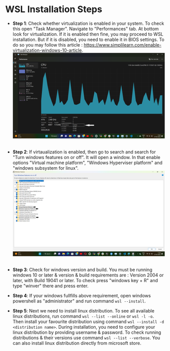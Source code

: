 # WSL Installation Steps 
* **Step 1**: Check whether virtualization is enabled in your system. To check this open "Task Manager". Navigate to "Performances" tab. At bottom look for virtualization. If it is enabled then fine, you may proceed to WSL installation. But if it is disabled, you need to enable it in BIOS settings. To do so you may follow this article : https://www.simplilearn.com/enable-virtualization-windows-10-article.
   <img src="task.png" width="600" /> 
      &nbsp;<br>
* **Step 2**: If virtaualization is enabled, then go to search and search for "Turn windows features on or off". It will open a window. In that enable options "Virtual machine platform", "Windows Hyperviser platform" and "windows subsystem for linux". 
    <img src="wsl1.png" width="600" /> 
      &nbsp;<br> 

* **Step 3**: Check for windows version and build. You must be running windows 10 or later & version & build requirements are : Version 2004 or later, with Build 19041 or later. To check press "windows key + R" and type "winver" there and press enter. 
* **Step 4**: If your windows fullfills above requirement, open windows powershell as "administrator" and run command `wsl --install`.
* **Step 5**: Next we need to install linux distribution. To see all available linux distributions, run command `wsl --list --online` or `wsl -l -o`. Then install your favourite distribution using command `wsl --install -d <distribution name>`. During installation, you need to configure your linux distribution by providing username & password. To check running distributions & their versions use command `wsl --list --verbose`. You can also install linux distribution directly from microsoft store.  

